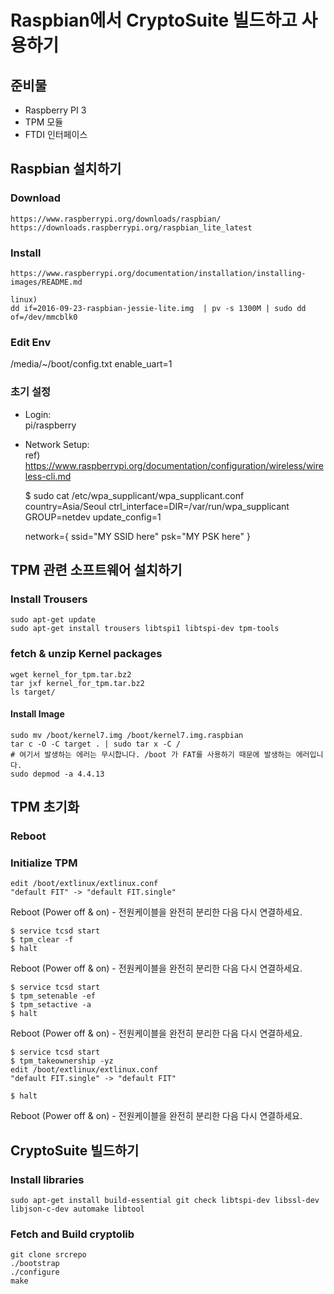 # Raspbian에서 CryptoSuite 빌드하고 사용하기
## 준비물
* Raspberry PI 3
* TPM 모듈
* FTDI 인터페이스

## Raspbian 설치하기
### Download
    https://www.raspberrypi.org/downloads/raspbian/
    https://downloads.raspberrypi.org/raspbian_lite_latest

### Install
    https://www.raspberrypi.org/documentation/installation/installing-images/README.md

    linux)
    dd if=2016-09-23-raspbian-jessie-lite.img  | pv -s 1300M | sudo dd of=/dev/mmcblk0

### Edit Env

  /media/~/boot/config.txt
  enable_uart=1

### 초기 설정

* Login:<br>pi/raspberry
* Network Setup:<br>
ref) https://www.raspberrypi.org/documentation/configuration/wireless/wireless-cli.md


    $ sudo cat /etc/wpa_supplicant/wpa_supplicant.conf 
    country=Asia/Seoul
    ctrl_interface=DIR=/var/run/wpa_supplicant GROUP=netdev
    update_config=1

    network={
	ssid="MY SSID here"
	psk="MY PSK here"
    }

## TPM 관련 소프트웨어 설치하기
### Install Trousers
    sudo apt-get update
    sudo apt-get install trousers libtspi1 libtspi-dev tpm-tools


### fetch & unzip Kernel packages
    wget kernel_for_tpm.tar.bz2
    tar jxf kernel_for_tpm.tar.bz2
    ls target/

#### Install Image

    sudo mv /boot/kernel7.img /boot/kernel7.img.raspbian
    tar c -O -C target . | sudo tar x -C /
    # 여기서 발생하는 에러는 무시합니다. /boot 가 FAT를 사용하기 때문에 발생하는 에러입니다.
    sudo depmod -a 4.4.13

## TPM 초기화

### Reboot

### Initialize TPM
    edit /boot/extlinux/extlinux.conf
    "default FIT" -> "default FIT.single"

Reboot (Power off & on) - 전원케이블을 완전히 분리한 다음 다시 연결하세요.

    $ service tcsd start
    $ tpm_clear -f
    $ halt

Reboot (Power off & on) - 전원케이블을 완전히 분리한 다음 다시 연결하세요.

    $ service tcsd start
    $ tpm_setenable -ef
    $ tpm_setactive -a
    $ halt

Reboot (Power off & on) - 전원케이블을 완전히 분리한 다음 다시 연결하세요.
  
    $ service tcsd start
    $ tpm_takeownership -yz
    edit /boot/extlinux/extlinux.conf
    "default FIT.single" -> "default FIT"

    $ halt
Reboot (Power off & on) - 전원케이블을 완전히 분리한 다음 다시 연결하세요.

## CryptoSuite 빌드하기

### Install libraries
    sudo apt-get install build-essential git check libtspi-dev libssl-dev libjson-c-dev automake libtool 

### Fetch and Build cryptolib
    git clone srcrepo
    ./bootstrap
    ./configure
    make

